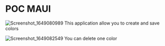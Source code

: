 # POC MAUI 


![Screenshot_1649080989](https://user-images.githubusercontent.com/90254070/161561032-eec04196-b8b5-4686-8e43-e8cef927766a.png)
This application allow you to create and save colors

![Screenshot_1649082549](https://user-images.githubusercontent.com/90254070/161566201-84fa4609-2876-4f99-9649-8dea865229b2.png)
You can delete one color
